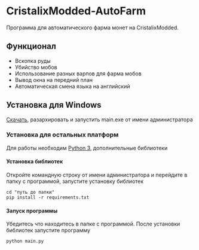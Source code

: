 # CristalixModded-AutoFarm
Программа для автоматического фарма монет на CristalixModded.

## Функционал
  - Вскопка руды
  - Убийство мобов
  - Использование разных варпов для фарма мобов
  - Вывод окна на передний план
  - Автоматическая смена языка на английский
  
## Установка для Windows
  [Скачать](https://github.com/matswuuu/CristalixModded-AutoFarm/releases/download/v0.0.1/AutoFarm.zip), разархировать и запустить main.exe от имени администратора
 
### Установка для остальных платформ
  Для работы необходим [Python 3](https://www.python.org/downloads/), дополнительные библиотеки
  
#### Установка библиотек
   Откройте командную строку от имени администратора и перейдите в папку с программой, запустите установку библиотек

    cd "путь до папки"
    pip install -r requirements.txt
    
#### Запуск программы
   Убедитесь что находитесь в папке с программой. После установки библиотек запустите программу
     
    python main.py
